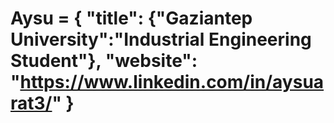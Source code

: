 # Aysu = { "title": {"Gaziantep University":"Industrial Engineering Student"}, "website": "https://www.linkedin.com/in/aysuarat3/" }
